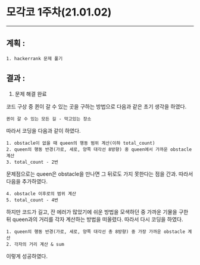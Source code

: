 # 모각코 1주차(21.01.02)
***
## 계획 : 
    1. hackerrank 문제 풀기
## 결과 :
1. 문제 해결 완료

코드 구상 중 퀸이 갈 수 있는 곳을 구하는 방법으로 다음과 같은 초기 생각을 하였다.
```
퀸이 갈 수 있는 모든 길 - 막고있는 장소
```
따라서 코딩을 다음과 같이 하였다.
```
1. obstacle이 없을 때 queen의 행동 범위 계산(이하 total_count)
2. queen의 행동 반경(가로, 세로, 양쪽 대각선 8방향) 중 queen에서 가까운 obstacle 계산
3. total_count - 2번
```
문제점으로는 queen은 obstacle을 만나면 그 뒤로도 가지 못한다는 점을 간과.
따라서 다음을 추가하였다.
```
4. obstacle 이후로의 범위 계산
5. total_count - 4번
```
하지만 코드가 길고, 잔 에러가 많았기에 쉬운 방법을 모색하던 중 가까운 기물을 구한 뒤 queen과의 거리를 각자 계산하는 방법을 떠올렸다.
따라서 다시 코딩을 하였다.
```
1. queen의 행동 반경(가로, 세로, 양쪽 대각선 총 8방향) 중 가장 가까운 obstacle 계산
2. 각자의 거리 계산 & sum
```

이렇게 성공하였다.
